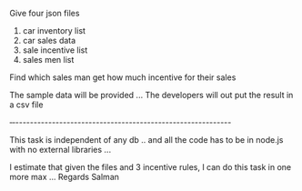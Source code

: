 Give four json files
1) car inventory list
2) car sales data 
3) sale incentive list
4) sales men list

Find which sales man get how much incentive for their sales 

The sample data will be provided ... 
The developers will out put the result in a csv file 

‐‐-----------------------------------------------------------

This task is independent of any db .. and all the code has to be in node.js with no external libraries ...
 
I estimate that given the files and 3 incentive rules, I can do this task in one more max ... 
Regards Salman 
